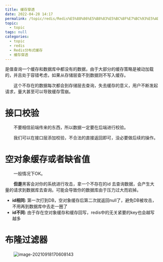 ```yaml
---
title: 缓存穿透
date: 2022-04-28 14:17
permalink: /topic/redis/Redis%E5%88%86%E5%B8%83%E5%BC%8F%E7%BC%93%E5%AD%98/%E7%BC%93%E5%AD%98%E7%A9%BF%E9%80%8F
topic: 
  - topic
tags: null
categories: 
  - topic
  - redis
  - Redis分布式缓存
  - 缓存穿透
---
```

是值查询一个缓存和数据库中都没有的数据，由于大部分的缓存策略是被动加载的，并且处于容错考虑，如果从存储层查不到数据则不写入缓存。

　　这个不存在的数据每次都会到存储层去查询，失去缓存的意义，用户不断发起请求，量大甚至可以导致缓存雪崩。

# 接口校验

　　不要相信前端传来的东西，所以数据一定要在后端进行校验。

　　我们可以在接口层添加校验，不合法的直接返回即可，没必要做后续的操作。

# 空对象缓存或者缺省值

　　一般情况下OK。

　　**但是**黑客会对你的系统进行攻击，拿一个不存在的id 去查询数据，会产生大量的请求到数据库去查询。可能会导致你的数据库由于压力过大而宕掉。

+ **id相同:** 第一次打到DB，空对象缓存后第二次就返回null了，避免DB被攻击，不用再到数据库中去走一圈了
+ **id不同:** 由于存在空对象缓存和缓存回写，redis中的无关紧要的key也会越写越多

# 布隆过滤器

　　![image-20210918170608143](https://www.shiyitopo.tech/uPic/image-20210918170608143.png)
